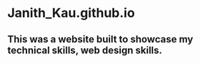 # Janith_Kau.github.io
<h2>This was a website built to showcase my technical skills, web design skills.</h2><br>

